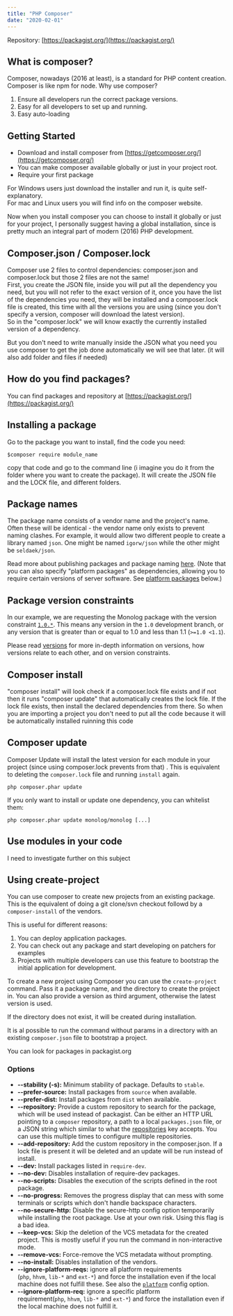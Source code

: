 ```yaml
---
title: "PHP Composer"
date: "2020-02-01"
---
```


Repository: [https://packagist.org/](https://packagist.org/)

## What is composer?

Composer, nowadays (2016 at least), is a standard for PHP content creation.  
Composer is like npm for node. Why use composer?

1. Ensure all developers run the correct package versions.
2. Easy for all developers to set up and running.
3. Easy auto-loading

## Getting Started

- Download and install composer from [https://getcomposer.org/](https://getcomposer.org/)
- You can make composer available globally or just in your project root.
- Require your first package

For Windows users just download the installer and run it, is quite self-explanatory.  
For mac and Linux users you will find info on the composer website.

Now when you install composer you can choose to install it globally or just for your project, I personally suggest having a global installation, since is pretty much an integral part of modern (2016) PHP development.

## Composer.json / Composer.lock

Composer use 2 files to control dependencies: composer.json and composer.lock but those 2 files are not the same!  
First, you create the JSON file, inside you will put all the dependency you need, but you will not refer to the exact version of it, once you have the list of the dependencies you need, they will be installed and a composer.lock file is created, this time with all the versions you are using (since you don't specify a version, composer will download the latest version).  
So in the "composer.lock" we will know exactly the currently installed version of a dependency.

But you don't need to write manually inside the JSON what you need you use composer to get the job done automatically we will see that later. (it will also add folder and files if needed)

## How do you find packages?

You can find packages and repository at [https://packagist.org/](https://packagist.org/)

## Installing a package

Go to the package you want to install, find the code you need:

```
$composer require module_name
```

copy that code and go to the command line (i imagine you do it from the folder where you want to create the package). It will create the JSON file and the LOCK file, and different folders.

## Package names

The package name consists of a vendor name and the project's name. Often these will be identical - the vendor name only exists to prevent naming clashes. For example, it would allow two different people to create a library named `json`. One might be named `igorw/json` while the other might be `seldaek/json`.

Read more about publishing packages and package naming [here](https://getcomposer.org/doc/02-libraries.md). (Note that you can also specify "platform packages" as dependencies, allowing you to require certain versions of server software. See [platform packages](https://getcomposer.org/doc/01-basic-usage.md#platform-packages) below.)

## Package version constraints

In our example, we are requesting the Monolog package with the version constraint [`1.0.*`](https://semver.mwl.be/#?package=monolog%2Fmonolog&version=1.0.*). This means any version in the `1.0` development branch, or any version that is greater than or equal to 1.0 and less than 1.1 (`>=1.0 <1.1`).

Please read [versions](https://getcomposer.org/doc/articles/versions.md) for more in-depth information on versions, how versions relate to each other, and on version constraints.

## Composer install

"composer install" will look check if a composer.lock file exists and if not then it runs "composer update" that automatically creates the lock file. If the lock file exists, then install the declared dependencies from there. So when you are importing a project you don't need to put all the code because it will be automatically installed ruinning this code

## Composer update

Composer Update will install the latest version for each module in your project (since using composer.lock prevents from that) . This is equivalent to deleting the `composer.lock` file and running `install` again.

 `php composer.phar update` 

If you only want to install or update one dependency, you can whitelist them:

```
php composer.phar update monolog/monolog [...]
```

## Use modules in your code

I need to investigate further on this subject

## Using create-project

You can use composer to create new projects from an existing package. This is the equivalent of doing a git clone/svn checkout followd by a `composer-install` of the vendors.

This is useful for different reasons:

1. You can deploy application packages.
2. You can check out any package and start developing on patchers for examples
3. Projects with multiple developers can use this feature to bootstrap the initial application for development.

To create a new project using Composer you can use the `create-project` command. Pass it a package name, and the directory to create the project in. You can also provide a version as third argument, otherwise the latest version is used.

If the directory does not exist, it will be created during installation.

It is al possible to run the command without params in a directory with an existing `composer.json` file to bootstrap a project.

You can look for packages in packagist.org

### Options

- **\--stability (-s):** Minimum stability of package. Defaults to `stable`.
- **\--prefer-source:** Install packages from `source` when available.
- **\--prefer-dist:** Install packages from `dist` when available.
- **\--repository:** Provide a custom repository to search for the package, which will be used instead of packagist. Can be either an HTTP URL pointing to a `composer` repository, a path to a local `packages.json` file, or a JSON string which similar to what the [repositories](https://getcomposer.org/doc/04-schema.md#repositories) key accepts. You can use this multiple times to configure multiple repositories.
- **\--add-repository:** Add the custom repository in the composer.json. If a lock file is present it will be deleted and an update will be run instead of install.
- **\--dev:** Install packages listed in `require-dev`.
- **\--no-dev:** Disables installation of require-dev packages.
- **\--no-scripts:** Disables the execution of the scripts defined in the root package.
- **\--no-progress:** Removes the progress display that can mess with some terminals or scripts which don't handle backspace characters.
- **\--no-secure-http:** Disable the secure-http config option temporarily while installing the root package. Use at your own risk. Using this flag is a bad idea.
- **\--keep-vcs:** Skip the deletion of the VCS metadata for the created project. This is mostly useful if you run the command in non-interactive mode.
- **\--remove-vcs:** Force-remove the VCS metadata without prompting.
- **\--no-install:** Disables installation of the vendors.
- **\--ignore-platform-reqs:** ignore all platform requirements (`php`, `hhvm`, `lib-*` and `ext-*`) and force the installation even if the local machine does not fulfill these. See also the [`platform`](https://getcomposer.org/doc/06-config.md#platform) config option.
- **\--ignore-platform-req:** ignore a specific platform requirement(`php`, `hhvm`, `lib-*` and `ext-*`) and force the installation even if the local machine does not fulfill it.

